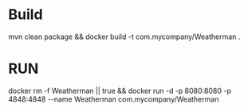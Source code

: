 # Build
mvn clean package && docker build -t com.mycompany/Weatherman .

# RUN

docker rm -f Weatherman || true && docker run -d -p 8080:8080 -p 4848:4848 --name Weatherman com.mycompany/Weatherman 